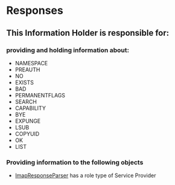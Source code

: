 # Responses
## This Information Holder is responsible for:
### providing and holding information about: 
* NAMESPACE
* PREAUTH
* NO
* EXISTS
* BAD
* PERMANENTFLAGS
* SEARCH
* CAPABILITY
* BYE
* EXPUNGE
* LSUB
* COPYUID
* OK
* LIST
### Providing information to the following objects 
* [ImapResponseParser](../ServiceProviders/ImapResponseParser.md) has a role type of Service Provider
